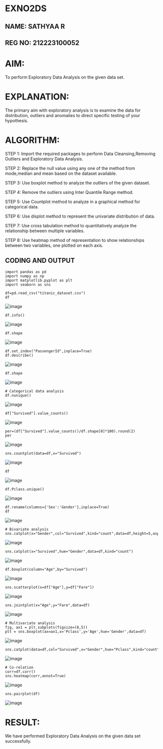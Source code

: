 # EXNO2DS
      
## NAME: SATHYAA R
## REG NO: 212223100052

# AIM:
To perform Exploratory Data Analysis on the given data set.
      
# EXPLANATION:
  The primary aim with exploratory analysis is to examine the data for distribution, outliers and anomalies to direct specific testing of your hypothesis.
  
# ALGORITHM:
STEP 1: Import the required packages to perform Data Cleansing,Removing Outliers and Exploratory Data Analysis.

STEP 2: Replace the null value using any one of the method from mode,median and mean based on the dataset available.

STEP 3: Use boxplot method to analyze the outliers of the given dataset.

STEP 4: Remove the outliers using Inter Quantile Range method.

STEP 5: Use Countplot method to analyze in a graphical method for categorical data.

STEP 6: Use displot method to represent the univariate distribution of data.

STEP 7: Use cross tabulation method to quantitatively analyze the relationship between multiple variables.

STEP 8: Use heatmap method of representation to show relationships between two variables, one plotted on each axis.

## CODING AND OUTPUT

```
import pandas as pd
import numpy as np
import matplotlib.pyplot as plt
import seaborn as sns
```

```
df=pd.read_csv("titanic_dataset.csv")
df
```
![image](https://github.com/user-attachments/assets/0fca64fd-3a1a-4ac4-a552-02ca7f452796)


```
df.info()
```
![image](https://github.com/user-attachments/assets/ff7ef69c-a6da-4e61-b553-667a813e452a)


```
df.shape
```
![image](https://github.com/user-attachments/assets/f252eaa1-1ba0-4bb7-8825-e88f1b10959a)


```
df.set_index("PassengerId",inplace=True)
df.describe()
```
![image](https://github.com/user-attachments/assets/2d8d955f-9038-4b00-b281-fde3978d349f)


```
df.shape
```
![image](https://github.com/user-attachments/assets/4b5d6a6d-ac12-4398-a604-947fd9f38ffe)


```
# Categorical data analysis
df.nunique()
```
![image](https://github.com/user-attachments/assets/e46f4665-d521-466c-b007-8020337f86e9)


```
df["Survived"].value_counts()
```
![image](https://github.com/user-attachments/assets/afc78b02-60d7-42de-bc07-e919ed49e948)


```
per=(df["Survived"].value_counts()/df.shape[0]*100).round(2)
per
```
![image](https://github.com/user-attachments/assets/394521f3-731e-4d65-9f09-1b7a72227ea3)


```
sns.countplot(data=df,x="Survived")
```
![image](https://github.com/user-attachments/assets/faf551b3-ba9c-40d2-84e7-06b55ab23315)


```
df
```
![image](https://github.com/user-attachments/assets/bc91d11f-b0e9-4aea-90ac-5d421e065426)


```
df.Pclass.unique()
```
![image](https://github.com/user-attachments/assets/7daffa5e-0ba9-4f17-84d2-fa4924378d73)


```
df.rename(columns={'Sex':'Gender'},inplace=True)
df
```
![image](https://github.com/user-attachments/assets/1e90a26a-e277-4f6a-9f41-b15e2b5fa96b)


```
# Bivariate analysis
sns.catplot(x="Gender",col="Survived",kind="count",data=df,height=5,aspect=.7)
```
![image](https://github.com/user-attachments/assets/1c28d5e8-ebce-4721-9a09-f441d37fb61f)


```
sns.catplot(x="Survived",hue="Gender",data=df,kind="count")
```
![image](https://github.com/user-attachments/assets/db38de8e-1228-43a3-88f4-45852752c1aa)


```
df.boxplot(column="Age",by="Survived")
```
![image](https://github.com/user-attachments/assets/b0a3ef19-c223-40b7-92aa-4ac9ebf3e7f1)


```
sns.scatterplot(x=df["Age"],y=df["Fare"])
```
![image](https://github.com/user-attachments/assets/7537392b-bc90-4923-af79-f3106b298ecf)


```
sns.jointplot(x="Age",y="Fare",data=df)
```
![image](https://github.com/user-attachments/assets/30868012-1682-4799-8fa4-a8fe1a089f1e)


```
# Multivariate analysis
fig, ax1 = plt.subplots(figsize=(8,5))
plt = sns.boxplot(ax=ax1,x='Pclass',y='Age',hue='Gender',data=df)
```
![image](https://github.com/user-attachments/assets/4a572886-14a5-47c3-b90b-d724ad9e9355)


```
sns.catplot(data=df,col="Survived",x="Gender",hue="Pclass",kind="count")
```
![image](https://github.com/user-attachments/assets/a748a19b-f78e-4a90-a81f-6bab8e553a26)


```
# Co-relation
corr=df.corr()
sns.heatmap(corr,annot=True)
```
![image](https://github.com/user-attachments/assets/c0a356cb-9e68-4f86-9e49-b5b9e1068b7b)


```
sns.pairplot(df)
```
![image](https://github.com/user-attachments/assets/e292c39a-1395-4074-a259-c114b09b4dd5)



# RESULT:
We have performed Exploratory Data Analysis on the given data set successfully.
